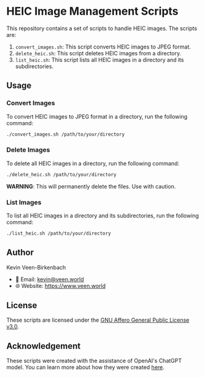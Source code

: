 # HEIC Image Management Scripts

This repository contains a set of scripts to handle HEIC images. The scripts are:

1. `convert_images.sh`: This script converts HEIC images to JPEG format. 
2. `delete_heic.sh`: This script deletes HEIC images from a directory. 
3. `list_heic.sh`: This script lists all HEIC images in a directory and its subdirectories.

## Usage

### Convert Images

To convert HEIC images to JPEG format in a directory, run the following command:

```bash
./convert_images.sh /path/to/your/directory
```

### Delete Images

To delete all HEIC images in a directory, run the following command:

```bash
./delete_heic.sh /path/to/your/directory
```

**WARNING**: This will permanently delete the files. Use with caution.

### List Images

To list all HEIC images in a directory and its subdirectories, run the following command:

```bash
./list_heic.sh /path/to/your/directory
```

## Author

Kevin Veen-Birkenbach
- 📧 Email: kevin@veen.world
- 🌐 Website: https://www.veen.world

## License

These scripts are licensed under the [GNU Affero General Public License v3.0](https://www.gnu.org/licenses/agpl-3.0.de.html).

## Acknowledgement

These scripts were created with the assistance of OpenAI's ChatGPT model. You can learn more about how they were created [here](https://chat.openai.com/share/55de7de1-7c59-496c-bc21-b597ba7da54c).
